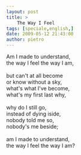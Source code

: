 ```yaml
---
layout: post
title: >
    The Way I Feel
tags: [speciale,english,]
date: 2009-05-12 21:43:00
author: pietro
---
```

Am I made to understand,<br/>the way I feel the way I am,<br/><br/>but can't at all become<br/>or know without a sky,<br/>what's what I've become,<br/>what's my first last why,<br/><br/>why do I still go,<br/>instead of dying iside,<br/>nobody told me so,<br/>nobody's me beside;<br/><br/>am I made to understand,<br/>the way I feel the way I am?
